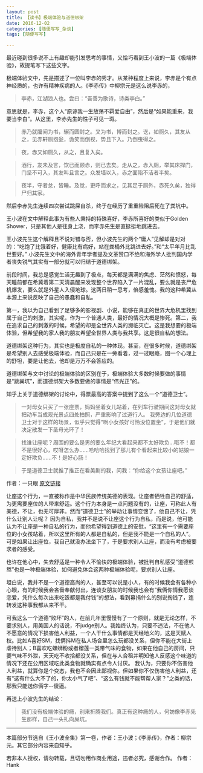 ```yaml
---
layout: post
title: 【读书】极端体验与道德绑架
date: 2016-12-02
categories: [随便写写_杂谈]
tags: [随便写写]

---
```



最近碰到很多说不上有趣却能引发思考的事情，又恰巧看到王小波的一篇《极端体验》，故提笔写下这些文字。

极端体验文中，先是描述了一位叫李赤的秀才。从某种程度上来说，李赤是个有点神经质的，也许有精神疾病的人。《李赤传》中柳宗元是这么说李赤的，

> 李赤，江湖浪人也。尝曰：“吾善为歌诗，诗类李白。”

意思就是，李赤，这个人“原谅我一生放荡不羁爱自由”，然后是“如果能重来，我要当李白”。从这里，李赤先生的性子可见一斑。

> 赤乃就牖间为书，辗而圆封之。又为书，博而封之。讫，如厕久，其友从之，见赤轩厕抱瓮，诡笑而倒视，势且下入。乃倒曳得之。

> 夜，赤又如厕久，从之，且复入矣。

> 酒行，友未及言，饮已而顾赤，则已去矣。走从之，赤入厕，举其床捍门，门坚不可入，其友叫且言之。众发墙以入，赤之面陷不洁者半矣。

> 夜半，守者怠，皆睡。及觉，更呼而求之，见其足于厕外，赤死久矣，独得尸归其家。

然后李赤先生连续四次尝试跳屎自杀，终于在经历了重重险阻后死在了粪坑中。

王小波在文中解释此事为有些人秉持的特殊喜好，李赤所喜好的类似于Golden Shower，只是其他人是往身上浇，而李赤先生是直挺挺地跳进去。

王小波先生这个解释且不说对错与否，但小波先生的两个“庸人”见解却是对对的：“吃饱了比饿着好，健康比有病好，站在粪桶外比跳进去好。”和“太平年月比乱世要好。”
小波先生文中的海外青年学者提及文革赞口不绝和海外学人批判国内学者丧失锐气其实有一部分就可以归结于道德绑架。

前段时间，我总是感觉生活无趣到了极点，每天都是满满的焦虑、茫然和愤怒，每天睡前都在希冀着第二天清晨醒来发现整个世界陷入了一片混乱，要么就是丧尸危机爆发，要么就是外星人入侵地球。这两日稍一思考，倍感羞愧。我的这种希冀从本源上来说反映了自己的愚蠢和自私。

第一，我以为自己看到了足够多的影视剧、小说，能够在真正的世界大危机里找到属于自己的刺激，其实呢，作为一个普通人类，最好的情况大概是惨死。第二，我在追求自己的刺激的时候，希望的却是全世界人类的濒临灭亡。这是我想要的极端体验，但希望我的家人我的朋友希望全世界人类与我共享。这是很自私的想法。

道德绑架这种行为，其实也是极度自私的一种体现。甚至，在很多时候，道德绑架是希望别人去感受极端体验，而自己只是在一旁看着，过一过眼瘾，图一个心理上的舒坦，要是让他去，他却是万万不会答应的。

道德绑架与文中讨论的极端体验的区别在于，极端体验大多数时候要做的事情是“跳粪坑”，而道德绑架大多数要做的事情是“伟光正”的。

知乎上关于道德绑架的讨论中，得票最高的答案中提到了这么一个“道德卫士”。

> 一对母女只买了一张座票，妈妈坐着女儿站着，在列车行驶期间这对母女就把动车当成观光景点四处拍照，严重影响了过道行人。
> 我旁边的几位道德卫士对于这样的场景，似乎只觉得“啊小女孩好可怜没位置坐”，于是他们就决定散发一下圣母光环了！

> 找谁让座呢？周围的要么是男的要么年纪大看起来都不太好欺负…哦不！都不是很好心，哎呀怎么办……哈哈哈找到了那儿有个看起来比较小的姑娘一定好欺负……不！是好心肠！

> 于是道德卫士就推了推正在看美剧的我，问我：“你给这个女孩让座吧。”

作者：一只眼 [原文链接]

[原文链接]: https://www.zhihu.com/question/20984435/answer/48190086 

让座这个行为，一直被称作是中华民族传统美德的表现。让座者牺牲自己的舒适，为更需要座位的人带来舒适。这个行为本身是一点问题没有的，让座，可称此人有美德，不让，也无可厚非。然而“道德卫士”的举动让事情变馊了，他自己不让，凭什么让别人让呢？
因为自私，我并不是说不让座这个行为自私，而是说，他可能认为不让座是一种自私的行为，而他希望得到道德上的安慰，“这里有一个需要座位的小女孩站着，所以这里所有的人都是自私的，但是我不能是一个自私的人”。可是如果让出座位，我自己就没办法坐下了，于是要求别人让座，而没有考虑被要求者的感受。

也许在他心中，失去舒适是一种令人不愉快的极端体验，被批判自私感受“道德煎熬”也是一种极端体验，如何避免体会这两种极端体验呢，要求别人让座。

坦白说，我并不是一个道德高尚的人，甚至可以说是小人，有的时候我会有各种小心眼，有的时候我会吝啬奉献付出，连谈女朋友的时候我也会有“我俩你情我愿谈恋爱，凭什么每次出来吃饭都是我付钱”的想法，看到募捐什么的别说掏钱了，连转发这种事我都从来不干。

可我这么一个道德“败坏”的人，在前几年里慢慢有了一个原则，就是无论怎样，不要求别人，用美国人的话说，不judge别人。我始终认为，只要不违法，不在他人不愿意的情况下损害他人利益，一个人干什么事情都是天经地义的，这是天赋人权。比如A喜好SM，找俩抖M在私人场合里怎么玩都没关系，但你不能在大街上虐待别人；B喜欢吃螺蛳粉或者榴莲一类带气味的食物，如果在他自己的房间，只要气味不外泄，天天吃不收拾都没关系，但在与人合租并明知他人反感这个味道的情况下还在公用区域吃此类食物就确实有点令人讨厌。
我认为，只要你不伤害他人利益，就算你是个变态，我也不会因此鄙视你。但如果你不仅伤害他人利益，还有“这有什么大不了的，你太小气了吧”、“这么有钱就不能帮帮人家？”之类的话，那我只能送你俩字--傻逼。

再送上小波先生的结论：

> 我们没有极端体验的瘾，别来折腾我们。真正有这种瘾的人，何妨像李赤先生那样，自己一头扎向屎坑。

---

本篇部分节选自《王小波全集》第一卷，作者：王小波；《李赤传》，作者：柳宗元。其它部分内容来自知乎。

若非本人授权，请勿转载，且切勿用作商业用途，违者必究，感谢合作。
作者：Hank